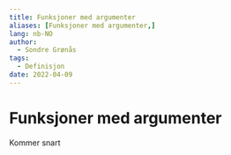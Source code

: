 ```yaml
---
title: Funksjoner med argumenter
aliases: [Funksjoner med argumenter,]
lang: nb-NO
author:
  - Sondre Grønås
tags:
  - Definisjon
date: 2022-04-09
---
```

# Funksjoner med argumenter
Kommer snart